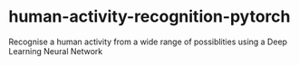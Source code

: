 # human-activity-recognition-pytorch
Recognise a human activity from a wide range of possiblities using a Deep Learning Neural Network
